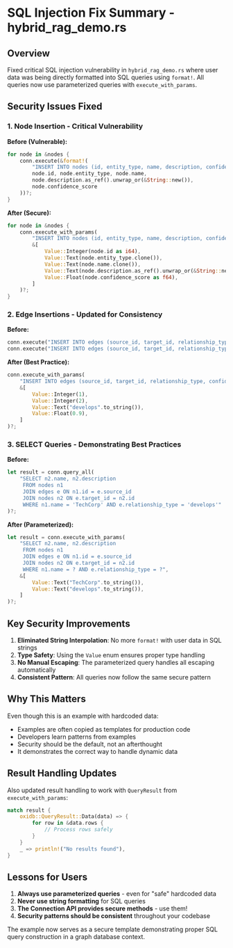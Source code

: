 # SQL Injection Fix Summary - hybrid_rag_demo.rs

## Overview
Fixed critical SQL injection vulnerability in `hybrid_rag_demo.rs` where user data was being directly formatted into SQL queries using `format!`. All queries now use parameterized queries with `execute_with_params`.

## Security Issues Fixed

### 1. **Node Insertion - Critical Vulnerability**
**Before (Vulnerable):**
```rust
for node in &nodes {
    conn.execute(&format!(
        "INSERT INTO nodes (id, entity_type, name, description, confidence) VALUES ({}, '{}', '{}', '{}', {})",
        node.id, node.entity_type, node.name, 
        node.description.as_ref().unwrap_or(&String::new()), 
        node.confidence_score
    ))?;
}
```

**After (Secure):**
```rust
for node in &nodes {
    conn.execute_with_params(
        "INSERT INTO nodes (id, entity_type, name, description, confidence) VALUES (?, ?, ?, ?, ?)",
        &[
            Value::Integer(node.id as i64),
            Value::Text(node.entity_type.clone()),
            Value::Text(node.name.clone()),
            Value::Text(node.description.as_ref().unwrap_or(&String::new()).clone()),
            Value::Float(node.confidence_score as f64),
        ]
    )?;
}
```

### 2. **Edge Insertions - Updated for Consistency**
**Before:**
```rust
conn.execute("INSERT INTO edges (source_id, target_id, relationship_type, confidence) VALUES (1, 2, 'develops', 0.9)")?;
conn.execute("INSERT INTO edges (source_id, target_id, relationship_type, confidence) VALUES (1, 3, 'acquired', 0.95)")?;
```

**After (Best Practice):**
```rust
conn.execute_with_params(
    "INSERT INTO edges (source_id, target_id, relationship_type, confidence) VALUES (?, ?, ?, ?)",
    &[
        Value::Integer(1),
        Value::Integer(2),
        Value::Text("develops".to_string()),
        Value::Float(0.9),
    ]
)?;
```

### 3. **SELECT Queries - Demonstrating Best Practices**
**Before:**
```rust
let result = conn.query_all(
    "SELECT n2.name, n2.description 
     FROM nodes n1 
     JOIN edges e ON n1.id = e.source_id 
     JOIN nodes n2 ON e.target_id = n2.id 
     WHERE n1.name = 'TechCorp' AND e.relationship_type = 'develops'"
)?;
```

**After (Parameterized):**
```rust
let result = conn.execute_with_params(
    "SELECT n2.name, n2.description 
     FROM nodes n1 
     JOIN edges e ON n1.id = e.source_id 
     JOIN nodes n2 ON e.target_id = n2.id 
     WHERE n1.name = ? AND e.relationship_type = ?",
    &[
        Value::Text("TechCorp".to_string()),
        Value::Text("develops".to_string()),
    ]
)?;
```

## Key Security Improvements

1. **Eliminated String Interpolation**: No more `format!` with user data in SQL strings
2. **Type Safety**: Using the `Value` enum ensures proper type handling
3. **No Manual Escaping**: The parameterized query handles all escaping automatically
4. **Consistent Pattern**: All queries now follow the same secure pattern

## Why This Matters

Even though this is an example with hardcoded data:
- Examples are often copied as templates for production code
- Developers learn patterns from examples
- Security should be the default, not an afterthought
- It demonstrates the correct way to handle dynamic data

## Result Handling Updates

Also updated result handling to work with `QueryResult` from `execute_with_params`:

```rust
match result {
    oxidb::QueryResult::Data(data) => {
        for row in &data.rows {
            // Process rows safely
        }
    }
    _ => println!("No results found"),
}
```

## Lessons for Users

1. **Always use parameterized queries** - even for "safe" hardcoded data
2. **Never use string formatting** for SQL queries
3. **The Connection API provides secure methods** - use them!
4. **Security patterns should be consistent** throughout your codebase

The example now serves as a secure template demonstrating proper SQL query construction in a graph database context.